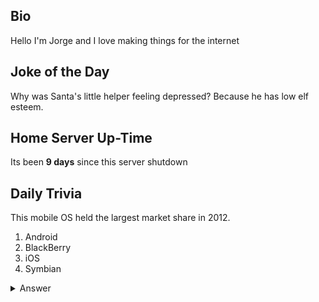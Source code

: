 ## Bio

Hello I'm Jorge and I love making things for the internet

## Joke of the Day

Why was Santa's little helper feeling depressed? Because he has low elf esteem.


## Home Server Up-Time

Its been **9 days** since this server shutdown


## Daily Trivia

This mobile OS held the largest market share in 2012.
 1. Android
 2. BlackBerry
 3. iOS
 4. Symbian

<details>
  <summary>Answer</summary>
  iOS
</details>
